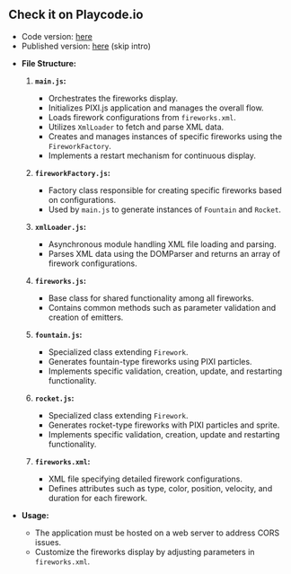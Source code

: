 ## Check it on Playcode.io
* Code version: [here](https://playcode.io/fireworkspixi/)
* Published version: [here](https://fireworkspixi.playcode.io/) (skip intro)

- **File Structure:**
   1. **`main.js`:**
      - Orchestrates the fireworks display.
      - Initializes PIXI.js application and manages the overall flow.
      - Loads firework configurations from `fireworks.xml`.
      - Utilizes `XmlLoader` to fetch and parse XML data.
      - Creates and manages instances of specific fireworks using the `FireworkFactory`.
      - Implements a restart mechanism for continuous display.

   2. **`fireworkFactory.js`:**
      - Factory class responsible for creating specific fireworks based on configurations.
      - Used by `main.js` to generate instances of `Fountain` and `Rocket`.

   3. **`xmlLoader.js`:**
      - Asynchronous module handling XML file loading and parsing.
      - Parses XML data using the DOMParser and returns an array of firework configurations.

   4. **`fireworks.js`:**
      - Base class for shared functionality among all fireworks.
      - Contains common methods such as parameter validation and creation of emitters.

   5. **`fountain.js`:**
      - Specialized class extending `Firework`.
      - Generates fountain-type fireworks using PIXI particles.
      - Implements specific validation, creation, update, and restarting functionality.

   6. **`rocket.js`:**
      - Specialized class extending `Firework`.
      - Generates rocket-type fireworks with PIXI particles and sprite.
      - Implements specific validation, creation, update and restarting functionality.

   7. **`fireworks.xml`:**
      - XML file specifying detailed firework configurations.
      - Defines attributes such as type, color, position, velocity, and duration for each firework.

- **Usage:**
   - The application must be hosted on a web server to address CORS issues.
   - Customize the fireworks display by adjusting parameters in `fireworks.xml`.
